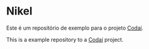 # Nikel

Este é um repositório de exemplo para o projeto [Codaí](https://codai.growdev.com.br/).

This is a example repository to a [Codaí](https://codai.growdev.com.br/) project.
